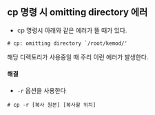 ## cp 명령 시 omitting directory 에러

- cp 명령시 아래와 같은 에러가 뜰 때가 있다.

```
# cp: omitting directory `/root/kemod/'
```

해당 디렉토리가 사용중일 때 주리 이런 에러가 발생한다.



#### 해결

- `-r` 옵션을 사용한다

```
# cp -r [복사 원본] [복사할 위치]
```

